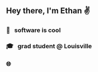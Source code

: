 ## Hey there, I'm Ethan ✌️

### 🧮 &nbsp; software is cool

### 🎓 &nbsp; grad student @ Louisville

### 🌐   &nbsp;&nbsp;&nbsp;&nbsp; 

